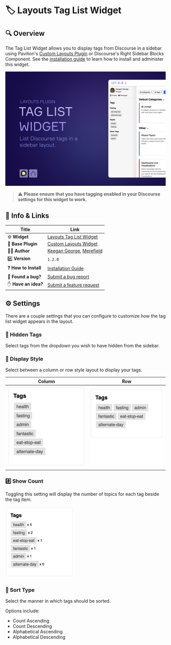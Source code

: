 # 🏷️ Layouts Tag List Widget

## 🔍 Overview

The Tag List Widget allows you to display tags from Discourse in a sidebar using Pavilion's [Custom Layouts Plugin](https://meta.discourse.org/t/custom-layouts-plugin/55208) or Discourse's Right Sidebar Blocks Component. See the [installation guide](https://thepavilion.io/t/installation-and-setup/3200) to learn how to install and administer this widget.

![Banner Image](.github/images/cover.png)

> ⚠️ **Please ensure that you have tagging enabled in your Discourse settings for this widget to work.**

## 🔗 Info &amp; Links

| Title                 | Link                                                                              |
| --------------------- | --------------------------------------------------------------------------------- |
| ⚙️ **Widget**         | [Layouts Tag List Widget](https://github.com/paviliondev/bars-tag-list-widget) |
| 🔌 **Base Plugin**    | [Custom Layouts Widget](https://meta.discourse.org/t/custom-layouts-plugin/55208) |
| 👨‍💻 **Author**         | [Keegan George](https://github.com/keegangeorge/), [Merefield](https://github.com/merefield/)|
| #️⃣ **Version**        | `1.2.0`                                                                           |
| ❓ **How to Install** | [Installation Guide](https://thepavilion.io/t/installation-and-setup/3200)        |
| 🐛 **Found a bug?**   | [Submit a bug report](https://thepavilion.io/w/bug-report/steps/intro)            |
| ✋ **Have an idea?**  | [Submit a feature request](https://thepavilion.io/w/bug-report/steps/intro)       |

## ⚙️ Settings

There are a couple settings that you can configure to customize how the tag list widget appears in the layout.

### 🙈 Hidden Tags

Select tags from the dropdown you wish to have hidden from the sidebar.

### 📄 Display Style

Select between a column or row style layout to display your tags.

| Column                               | Row                             |
| ------------------------------------ | ------------------------------- |
| ![Column](.github/images/column.png) | ![Row](.github/images//row.png) |

### #️⃣ Show Count

Toggling this setting will display the number of topics for each tag beside the tag item.

<img src=".github/images//count.png" width="215">

### 📶 Sort Type

Select the manner in which tags should be sorted.

Options include:

- Count Ascending
- Count Descending
- Alphabetical Ascending
- Alphabetical Descending

